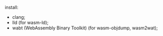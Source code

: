 install: 
* clang; 
* lld (for wasm-ld);
* wabt (WebAssembly Binary Toolkit) (for wasm-objdump, wasm2wat);
